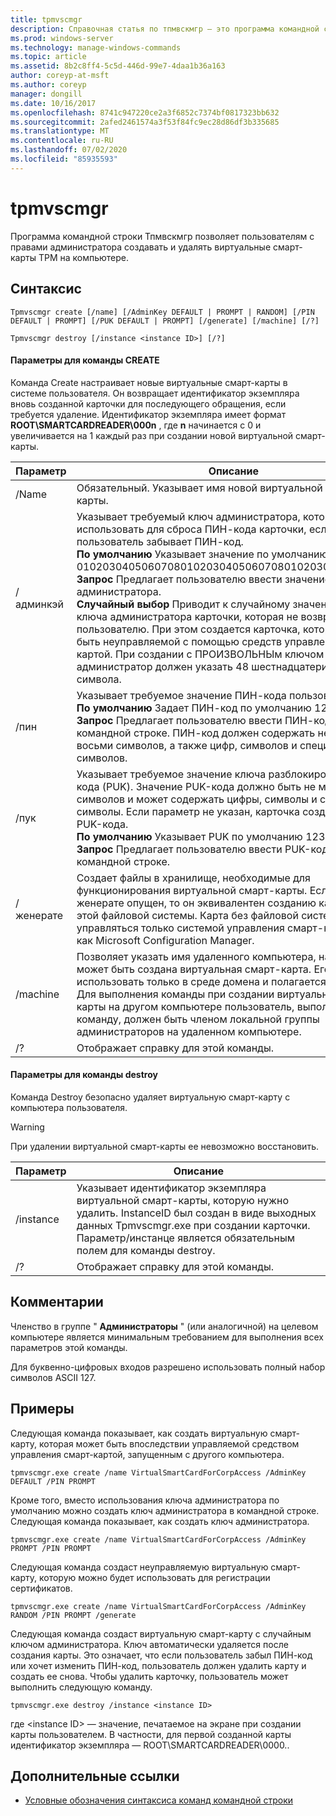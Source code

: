 ```yaml
---
title: tpmvscmgr
description: Справочная статья по тпмвскмгр — это программа командной строки, которая позволяет пользователям с правами администратора создавать и удалять виртуальные смарт-карты TPM на компьютере.
ms.prod: windows-server
ms.technology: manage-windows-commands
ms.topic: article
ms.assetid: 8b2c8ff4-5c5d-446d-99e7-4daa1b36a163
author: coreyp-at-msft
ms.author: coreyp
manager: dongill
ms.date: 10/16/2017
ms.openlocfilehash: 8741c947220ce2a3f6852c7374bf0817323bb632
ms.sourcegitcommit: 2afed2461574a3f53f84fc9ec28d86df3b335685
ms.translationtype: MT
ms.contentlocale: ru-RU
ms.lasthandoff: 07/02/2020
ms.locfileid: "85935593"
---
```

# <a name="tpmvscmgr"></a>tpmvscmgr

Программа командной строки Тпмвскмгр позволяет пользователям с правами администратора создавать и удалять виртуальные смарт-карты TPM на компьютере.

## <a name="syntax"></a>Синтаксис

```
Tpmvscmgr create [/name] [/AdminKey DEFAULT | PROMPT | RANDOM] [/PIN DEFAULT | PROMPT] [/PUK DEFAULT | PROMPT] [/generate] [/machine] [/?]
```
```
Tpmvscmgr destroy [/instance <instance ID>] [/?]
```

#### <a name="parameters-for-create-command"></a>Параметры для команды CREATE

Команда Create настраивает новые виртуальные смарт-карты в системе пользователя. Он возвращает идентификатор экземпляра вновь созданной карточки для последующего обращения, если требуется удаление. Идентификатор экземпляра имеет формат **ROOT\SMARTCARDREADER\000n** , где **n** начинается с 0 и увеличивается на 1 каждый раз при создании новой виртуальной смарт-карты.

|Параметр|Описание|
|---------|-----------|
|/Name|Обязательный. Указывает имя новой виртуальной смарт-карты.|
|/админкэй|Указывает требуемый ключ администратора, который можно использовать для сброса ПИН-кода карточки, если пользователь забывает ПИН-код.</br>**По умолчанию** Указывает значение по умолчанию для 010203040506070801020304050607080102030405060708.</br>**Запрос** Предлагает пользователю ввести значение для ключа администратора.</br>**Случайный выбор** Приводит к случайному значению для ключа администратора карточки, которая не возвращается пользователю. При этом создается карточка, которая может быть неуправляемой с помощью средств управления смарт-картой. При создании с ПРОИЗВОЛЬНЫм ключом администратор должен указать 48 шестнадцатеричных символа.|
|/пин|Указывает требуемое значение ПИН-кода пользователя.</br>**По умолчанию** Задает ПИН-код по умолчанию 12345678.</br>**Запрос** Предлагает пользователю ввести ПИН-код в командной строке. ПИН-код должен содержать не менее восьми символов, а также цифр, символов и специальных символов.|
|/пук|Указывает требуемое значение ключа разблокировки ПИН-кода (PUK). Значение PUK-кода должно быть не менее восьми символов и может содержать цифры, символы и специальные символы. Если параметр не указан, карточка создается без PUK-кода.</br>**По умолчанию** Указывает PUK по умолчанию 12345678.</br>**Запрос** Предлагает пользователю ввести PUK-код в командной строке.|
|/женерате|Создает файлы в хранилище, необходимые для функционирования виртуальной смарт-карты. Если параметр/женерате опущен, то он эквивалентен созданию карточки без этой файловой системы. Карта без файловой системы может управляться только системой управления смарт-картой, такой как Microsoft Configuration Manager.|
|/machine|Позволяет указать имя удаленного компьютера, на котором может быть создана виртуальная смарт-карта. Его можно использовать только в среде домена и полагается на DCOM. Для выполнения команды при создании виртуальной смарт-карты на другом компьютере пользователь, выполняющий эту команду, должен быть членом локальной группы администраторов на удаленном компьютере.|
|/?|Отображает справку для этой команды.|

#### <a name="parameters-for-destroy-command"></a>Параметры для команды destroy

Команда Destroy безопасно удаляет виртуальную смарт-карту с компьютера пользователя.

> [!WARNING]
> При удалении виртуальной смарт-карты ее невозможно восстановить.

|Параметр|Описание|
|---------|-----------|
|/instance|Указывает идентификатор экземпляра виртуальной смарт-карты, которую нужно удалить. InstanceID был создан в виде выходных данных Tpmvscmgr.exe при создании карточки. Параметр/инстанце является обязательным полем для команды destroy.|
|/?|Отображает справку для этой команды.|

## <a name="remarks"></a>Комментарии

Членство в группе " **Администраторы** " (или аналогичной) на целевом компьютере является минимальным требованием для выполнения всех параметров этой команды.

Для буквенно-цифровых входов разрешено использовать полный набор символов ASCII 127.

## <a name="examples"></a>Примеры

Следующая команда показывает, как создать виртуальную смарт-карту, которая может быть впоследствии управляемой средством управления смарт-картой, запущенным с другого компьютера.
```
tpmvscmgr.exe create /name VirtualSmartCardForCorpAccess /AdminKey DEFAULT /PIN PROMPT
```
Кроме того, вместо использования ключа администратора по умолчанию можно создать ключ администратора в командной строке. Следующая команда показывает, как создать ключ администратора.
```
tpmvscmgr.exe create /name VirtualSmartCardForCorpAccess /AdminKey PROMPT /PIN PROMPT
```
Следующая команда создаст неуправляемую виртуальную смарт-карту, которую можно будет использовать для регистрации сертификатов.
```
tpmvscmgr.exe create /name VirtualSmartCardForCorpAccess /AdminKey RANDOM /PIN PROMPT /generate
```
Следующая команда создаст виртуальную смарт-карту с случайным ключом администратора. Ключ автоматически удаляется после создания карты. Это означает, что если пользователь забыл ПИН-код или хочет изменить ПИН-код, пользователь должен удалить карту и создать ее снова. Чтобы удалить карточку, пользователь может выполнить следующую команду.
```
tpmvscmgr.exe destroy /instance <instance ID>
```
где \<instance ID> — значение, печатаемое на экране при создании карты пользователем. В частности, для первой созданной карты идентификатор экземпляра — ROOT\SMARTCARDREADER\0000..

## <a name="additional-references"></a>Дополнительные ссылки

- [Условные обозначения синтаксиса команд командной строки](command-line-syntax-key.md)